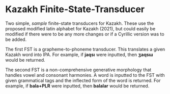 # Kazakh Finite-State-Transducer

Two simple, *sample* finite-state transducers for Kazakh. These use the proposed modified latin alphabet for Kazakh (2021), but could easily be modified if there were to be any more changes or if a Cyrillic version was to be added.

The first FST is a grapheme-to-phoneme transducer. This translates a given Kazakh word into IPA. For example, if **jaqsı** were inputted, then **ʒaqsɯ** would be returned.


The second FST is a non-comprehensive generative morphology that handles vowel and consonant harmonies. A word is inputted to the FST with given grammatical tags and the inflected form of the word is returned. For example, if **bala+PLR** were inputted, 
then **balalar** would be returned.
